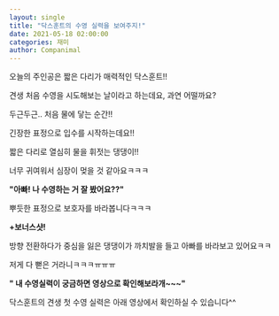 ```yaml
---
layout: single
title: "닥스훈트의 수영 실력을 보여주지!"
date: 2021-05-18 02:00:00
categories: 재미
author: Companimal
---
```


오늘의 주인공은 짧은 다리가 매력적인 닥스훈트!!

견생 처음 수영을 시도해보는 날이라고 하는데요, 과연 어떨까요?

두근두근.. 처음 물에 닿는 순간!!

긴장한 표정으로 입수를 시작하는데요!!

짧은 다리로 열심히 물을 휘젓는 댕댕이!!

너무 귀여워서 심장이 멎을 것 같아요ㅋㅋㅋ

**"아빠! 나 수영하는 거 잘 봤어요??"**

뿌듯한 표정으로 보호자를 바라봅니다ㅋㅋㅋ

**+보너스샷!**

방향 전환하다가 중심을 잃은 댕댕이가 까치발을 들고 아빠를 바라보고 있어요ㅋㅋ

저게 다 뻗은 거라니ㅋㅋㅋㅠㅠㅠ

**" 내 수영실력이 궁금하면 영상으로 확인해보라개~~~"**

닥스훈트의 견생 첫 수영 실력은 아래 영상에서 확인하실 수 있습니다^^
